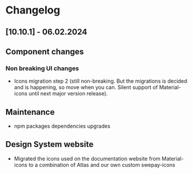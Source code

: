 # Changelog

## \[10.10.1\] - 06.02.2024

## Component changes

### Non breaking UI changes

- Icons migration step 2 (still non-breaking. But the migrations is decided and is happening, so move when you can. Silent support of Material-icons until next major version release).

## Maintenance

- npm packages dependencies upgrades

## Design System website

- Migrated the icons used on the documentation website from Material-icons to a combination of Atlas and our own custom swepay-icons
